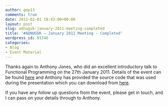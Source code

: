 ```yaml
---
author: gep13
comments: true
date: 2011-02-01 18:43:00+00:00
layout: post
slug: adnuguk-january-2011-meeting-completed
title: '#ADNUGUK – January 2011 Meeting - Completed'
wordpress_id: 91746
categories:
- Blog
- Event Material
---
```


Thanks again to Anthony Jones, who did an excellent introductory talk to Functional Programming on the 27th January 2011. Details of the event can be found [here](http://www.aberdeendevelopers.co.uk/Meetings/Functional-programming-in--NET.aspx) and Anthony has provided the source code that was used during the presentation which you can download from [here](http://www.aberdeendevelopers.co.uk/Uploads/Meetings/Functional%20Programming%20Presentation.zip).




If you have any follow up questions from the event, please get in touch, and I can pass on your details through to Anthony.

